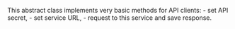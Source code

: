 This abstract class implements very basic methods for API clients:
	- set API secret,
	- set service URL,
	- request to this service and save response.
